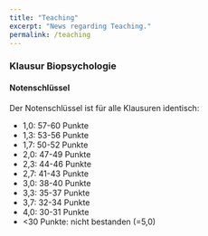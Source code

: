 ```yaml
---
title: "Teaching"
excerpt: "News regarding Teaching."
permalink: /teaching
---
```



### Klausur Biopsychologie
#### Notenschlüssel

Der Notenschlüssel ist für alle Klausuren identisch:

- 1,0: 57-60 Punkte
- 1,3: 53-56 Punkte
- 1,7: 50-52 Punkte
- 2,0: 47-49 Punkte
- 2,3: 44-46 Punkte
- 2,7: 41-43 Punkte
- 3,0: 38-40 Punkte
- 3,3: 35-37 Punkte
- 3,7: 32-34 Punkte
- 4,0: 30-31 Punkte
- <30 Punkte: nicht bestanden (=5,0)


